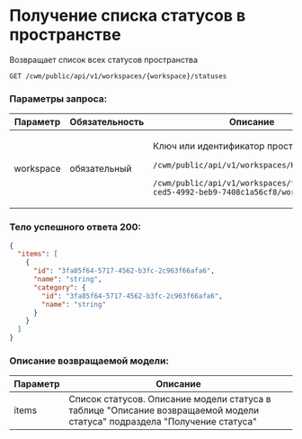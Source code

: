 # Получение списка статусов в пространстве

Возвращает список всех статусов пространства

`GET /cwm/public/api/v1/workspaces/{workspace}/statuses`

### Параметры запроса:

| Параметр  | Обязательность | Описание                                                                                                                                                                                                  |
| --------- | -------------- | --------------------------------------------------------------------------------------------------------------------------------------------------------------------------------------------------------- |
| workspace | обязательный   | <p>Ключ или идентификатор пространства</p><p><code>/cwm/public/api/v1/workspaces/KEY/workitems</code></p><p><code>/cwm/public/api/v1/workspaces/f5ce1753-ced5-4992-beb9-7408c1a56cf8/workitems</code></p> |

### Тело успешного ответа 200:

```json
{
  "items": [
    {
      "id": "3fa85f64-5717-4562-b3fc-2c963f66afa6",
      "name": "string",
      "category": {
        "id": "3fa85f64-5717-4562-b3fc-2c963f66afa6",
        "name": "string"
      }
    }
  ]
}
```

### Описание возвращаемой модели:

| Параметр | Описание                                                                                                                 |
| -------- | ------------------------------------------------------------------------------------------------------------------------ |
| items    | Список статусов. Описание модели статуса в таблице "Описание возвращаемой модели статуса" подраздела "Получение статуса" |

